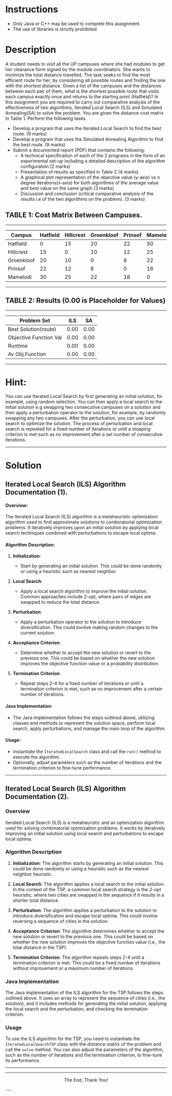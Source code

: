 # Instructions
- Only Java or C++ may be used to complete this assignment.
- The use of libraries is strictly prohibited

# Description
A student needs to visit all the UP campuses where she had modules to get her clearance form signed by the module coordinators. She wants to minimize the total distance travelled. The task seeks to find the most efficient route for her, by considering all possible routes and finding the one with the shortest distance. Given a list of the campuses and the distances between each pair of them, what is the shortest possible route that visits each campus exactly once and returns to the starting point (Hatfield)? In this assignment you are required to carry out comparative analysis of the effectiveness of two algorithms, Iterated Local Search (ILS) and Simulated Annealing(SA) to solve the problem. You are given the distance cost matrix in Table 1. Perform the following tasks.
- Develop a program that uses the Iterated Local Search to find the best route. (9 marks)
- Develop a program that uses the Simulated Annealing Algorithm to find the best route. (9 marks)
- Submit a documented report (PDF) that contains the following:
	- A technical specification of each of the 2 programs in the form of an experimental set-up including a detailed description of the algorithm configuration.(2 marks)
	- Presentation of results as specified in Table 2 (4 marks)
	- A graphical plot representation of the objective value (y-axis) vs n degree iterations(x-axis) for both algorithms of the average value and best value on the same graph.(3 marks)
	- Discussion and conclusion (critical comparative analysis of the results i.e of the two algorithms on the problem). (3 marks)

## TABLE 1: Cost Matrix Between Campuses.
--------------------------------------------------------------------------------------
 Campus		| Hatfield     	| Hillcrest	| Groenkloof    | Prinsof 	| Mamelodi
------------|---------------|-----------|---------------|-----------|-----------------
 Hatfield	| 0				| 15		| 20			| 22		| 30
 Hillcrest	| 15			| 0			| 10			| 12		| 25
 Groenkloof	| 20			| 10		| 0				| 8			| 22
 Prinsof	| 22			| 12		| 8				| 0			| 18
 Mamelodi	| 30			| 25		| 22			| 18		| 0
--------------------------------------------------------------------------------------


## TABLE 2: Results (0.00 is Placeholder for Values)
----------------------------------------------------
 Problem Set			| ILS     	| SA	
------------------------|-----------|---------------
 Best Solution(route)	| 0.00		| 0.00		
 Objective Function Val	| 0.00		| 0.00		
 Runtime				| 0.00		| 0.00		
 Av Obj Function		| 0.00		| 0.00	
----------------------------------------------------

# Hint:
You can use Iterated Local Search by first generating an initial solution, for example, using random selection. You can then apply a local search to the initial solution e.g swapping two consecutive campuses on a solution and then apply a perturbation operator to the solution, for example, by randomly swapping any two campuses. After the perturbation, you can use local search to optimize the solution. The process of perturbation and local search is repeated for a fixed number of iterations or until a stopping criterion is met such as no improvement after a set number of consecutive iterations.

---

# Solution

## Iterated Local Search (ILS) Algorithm Documentation (1).

#### Overview:
The Iterated Local Search (ILS) algorithm is a metaheuristic optimization algorithm used to find approximate solutions to combinatorial optimization problems. It iteratively improves upon an initial solution by applying local search techniques combined with perturbations to escape local optima.

#### Algorithm Description:
1. **Initialization**:
   - Start by generating an initial solution. This could be done randomly or using a heuristic such as nearest neighbor.
   
2. **Local Search**:
   - Apply a local search algorithm to improve the initial solution. Common approaches include 2-opt, where pairs of edges are swapped to reduce the total distance.

3. **Perturbation**:
   - Apply a perturbation operator to the solution to introduce diversification. This could involve making random changes to the current solution.

4. **Acceptance Criterion**:
   - Determine whether to accept the new solution or revert to the previous one. This could be based on whether the new solution improves the objective function value or a probability distribution.

5. **Termination Criterion**:
   - Repeat steps 2-4 for a fixed number of iterations or until a termination criterion is met, such as no improvement after a certain number of iterations.

#### Java Implementation:
- The Java implementation follows the steps outlined above, utilizing classes and methods to represent the solution space, perform local search, apply perturbations, and manage the main loop of the algorithm.

#### Usage:
- Instantiate the `IteratedLocalSearch` class and call the `run()` method to execute the algorithm.
- Optionally, adjust parameters such as the number of iterations and the termination criterion to fine-tune performance.

---

## Iterated Local Search (ILS) Algorithm Documentation (2).

### Overview
Iterated Local Search (ILS) is a metaheuristic and an optimization algorithm used for solving combinatorial optimization problems. It works by iteratively improving an initial solution using local search and perturbations to escape local optima.

### Algorithm Description
1. **Initialization**: The algorithm starts by generating an initial solution. This could be done randomly or using a heuristic such as the nearest neighbor heuristic.

2. **Local Search**: The algorithm applies a local search to the initial solution. In the context of the TSP, a common local search strategy is the 2-opt heuristic, where two cities are swapped in the sequence if it results in a shorter total distance.

3. **Perturbation**: The algorithm applies a perturbation to the solution to introduce diversification and escape local optima. This could involve reversing a sequence of cities in the solution.

4. **Acceptance Criterion**: The algorithm determines whether to accept the new solution or revert to the previous one. This could be based on whether the new solution improves the objective function value (i.e., the total distance in the TSP).

5. **Termination Criterion**: The algorithm repeats steps 2-4 until a termination criterion is met. This could be a fixed number of iterations without improvement or a maximum number of iterations.

### Java Implementation
The Java implementation of the ILS algorithm for the TSP follows the steps outlined above. It uses an array to represent the sequence of cities (i.e., the solution), and it includes methods for generating the initial solution, applying the local search and the perturbation, and checking the termination criterion.

### Usage
To use the ILS algorithm for the TSP, you need to instantiate the `IteratedLocalSearchTSP` class with the distance matrix of the problem and call the `solve` method. You can also adjust the parameters of the algorithm, such as the number of iterations and the termination criterion, to fine-tune its performance.

---
---

<p align="center"> The End, Thank You! </P>
---
